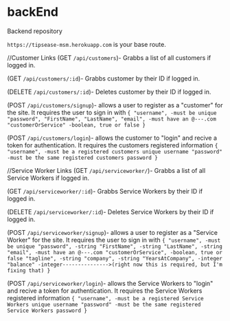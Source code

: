 # backEnd
Backend repository


`https://tipsease-msm.herokuapp.com` is your base route.

//Customer Links
(GET `/api/customers`)- Grabbs a list of all customers if logged in.


(GET `/api/customers/:id`)- Grabbs customer by their ID if logged in.


(DELETE `/api/customers/:id`)- Deletes customer by their ID if logged in.


(POST `/api/customers/signup`)- allows a user to register as a "customer" for the site. It requires the user to sign in with ```{
    "username", -must be unique
    "password",
    "FirstName",
    "LastName",
    "email", -must have an @---.com
    "customerOrService" -boolean, true or false
}```


(POST `/api/customers/login`)- allows the customer to "login" and recive a token for authentication. It requires the customers registered information ```{
    "username", -must be a registered customers unique username
    "password" -must be the same registered customers password
}```




//Service Worker Links
(GET `/api/serviceworker/`)- Grabbs a list of all Service Workers if logged in.


(GET `/api/serviceworker/:id`)- Grabbs Service Workers by their ID if logged in.


(DELETE `/api/serviceworker/:id`)- Deletes Service Workers by their ID if logged in.


(POST `/api/serviceworker/signup`)- allows a user to register as a "Service Worker" for the site. It requires the user to sign in with ```{
    "username", -must be unique
    "password", -string
    "FirstName", -string
    "LastName", -string
    "email", -must have an @---.com
    "customerOrService", -boolean, true or false
    "tagline", -string
    "company", -string
    "YearsAtCompany", -integer
    "balance" -integer--------------->(right now this is required, but I'm fixing that)
}```


(POST `/api/serviceworker/login`)- allows the Service Workers to "login" and recive a token for authentication. It requires the Service Workers registered information ```{
    "username", -must be a registered Service Workers unique username
    "password" -must be the same registered Service Workers password
}```